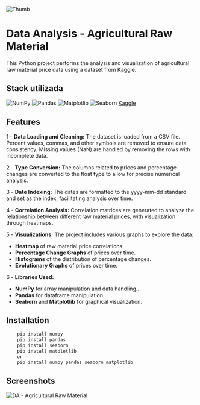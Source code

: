 ![Thumb](https://github.com/user-attachments/assets/b3c5eb11-f4b5-40c3-b3ae-614234eee2a3)

# Data Analysis - Agricultural Raw Material
This Python project performs the analysis and visualization of agricultural raw material price data using a dataset from Kaggle.

## Stack utilizada
![NumPy](https://img.shields.io/badge/numpy-%23013243.svg?style=for-the-badge&logo=numpy&logoColor=white) ![Pandas](https://img.shields.io/badge/pandas-%23150458.svg?style=for-the-badge&logo=pandas&logoColor=white) ![Matplotlib](https://img.shields.io/badge/Matplotlib-%2311557C.svg?style=for-the-badge&logo=Matplotlib&logoColor=white) ![Seaborn](https://img.shields.io/badge/seaborn-%234C7EAB.svg?style=for-the-badge&logo=seaborn&logoColor=white) [Kaggle](https://img.shields.io/badge/Kaggle-%2320BEFF.svg?style=for-the-badge&logo=Kaggle&logoColor=white) 

## Features
1 - **Data Loading and Cleaning:** The dataset is loaded from a CSV file. Percent values, commas, and other symbols are removed to ensure data consistency. Missing values (NaN) are handled by removing the rows with incomplete data.

2 - **Type Conversion:** The columns related to prices and percentage changes are converted to the float type to allow for precise numerical analysis.

3 - **Date Indexing:** The dates are formatted to the yyyy-mm-dd standard and set as the index, facilitating analysis over time.

4 - **Correlation Analysis:** Correlation matrices are generated to analyze the relationship between different raw material prices, with visualization through heatmaps.

5 - **Visualizations:** The project includes various graphs to explore the data:
- **Heatmap** of raw material price correlations.
- **Percentage Change Graphs** of prices over time.
- **Histograms** of the distribution of percentage changes.
- **Evolutionary Graphs** of prices over time.

6 - **Libraries Used:**
- **NumPy** for array manipulation and data handling..
- **Pandas** for dataframe manipulation.
- **Seaborn** and **Matplotlib** for graphical visualization.

## Installation
```bash
    pip install numpy
    pip install pandas
    pip install seaborn
    pip install matplotlib
    or
    pip install numpy pandas seaborn matplotlib
```

## Screenshots
![DA - Agricultural Raw Material](https://github.com/user-attachments/assets/34754124-ef0d-41db-965a-0b539a3e04b4)
